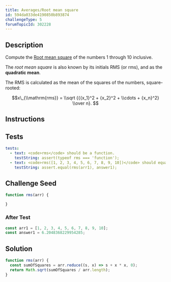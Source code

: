 ```yaml
---
title: Averages/Root mean square
id: 594da033de4190850b893874
challengeType: 5
forumTopicId: 302228
---
```


## Description

<section id='description'>

Compute the [Root mean square](<https://en.wikipedia.org/wiki/Root mean square> "wp: Root mean square") of the numbers 1 through 10 inclusive.

The *root mean square* is also known by its initials RMS (or rms), and as the **quadratic mean**.

The RMS is calculated as the mean of the squares of the numbers, square-rooted:

$$x\_{\\mathrm{rms}} = \\sqrt {{{x_1}^2 + {x_2}^2 + \\cdots + {x_n}^2} \\over n}. $$

</section>

## Instructions

<section id='instructions'>

</section>

## Tests

<section id='tests'>

```yml
tests:
  - text: <code>rms</code> should be a function.
    testString: assert(typeof rms === 'function');
  - text: <code>rms([1, 2, 3, 4, 5, 6, 7, 8, 9, 10])</code> should equal <code>6.2048368229954285</code>.
    testString: assert.equal(rms(arr1), answer1);

```

</section>

## Challenge Seed

<section id='challengeSeed'>

<div id='js-seed'>

```js
function rms(arr) {

}
```

</div>

### After Test

<div id='js-teardown'>

```js
const arr1 = [1, 2, 3, 4, 5, 6, 7, 8, 9, 10];
const answer1 = 6.2048368229954285;
```

</div>

</section>

## Solution

<section id='solution'>

```js
function rms(arr) {
  const sumOfSquares = arr.reduce((s, x) => s + x * x, 0);
  return Math.sqrt(sumOfSquares / arr.length);
}

```

</section>
